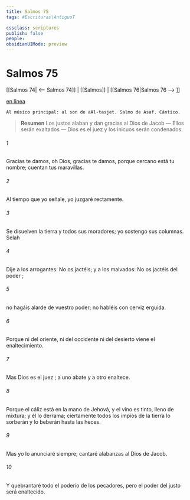 ```yaml
---
title: Salmos 75
tags: #Escrituras\AntiguoT

cssclass: scriptures
publish: false
people:
obsidianUIMode: preview
---
```


# Salmos 75
[[Salmos 74| <-- Salmos 74]] | [[Salmos]] | [[Salmos 76|Salmos 76 --> ]]

[en línea](https://churchofjesuschrist.org/study/scriptures/ot/ps/75?lang=spa)

```
Al músico principal: al son de aAl-tasjet. Salmo de Asaf. Cántico.
```

> __Resumen__
Los justos alaban y dan gracias al Dios de Jacob — Ellos serán exaltados — Dios es el juez y los inicuos serán condenados.

###### 1 
Gracias te damos, oh Dios, gracias te damos,
porque cercano está tu nombre;
cuentan tus maravillas.

###### 2 
Al tiempo que yo señale,
yo juzgaré rectamente.

###### 3 
Se disuelven la tierra y todos sus moradores;
yo sostengo sus columnas. 
Selah

###### 4 
Dije a los arrogantes: No os jactéis;
y a los malvados: No os jactéis del 
poder
;

###### 5 
no hagáis alarde de vuestro poder;
no habléis con 
cerviz
 erguida.

###### 6 
Porque ni del oriente, ni del occidente
ni del desierto 
viene
 el enaltecimiento.

###### 7 
Mas Dios es el 
juez
;
a uno abate y a otro enaltece.

###### 8 
Porque el 
cáliz
 está en la mano de Jehová, y el vino es tinto,
lleno de mixtura; y él lo derrama;
ciertamente todos los impíos de la tierra lo sorberán y lo beberán hasta las heces.

###### 9 
Mas yo 
lo
 anunciaré siempre;
cantaré alabanzas al Dios de Jacob.

###### 10 
Y quebrantaré todo el 
poderío
 de los pecadores,
pero el poder del justo será enaltecido.

